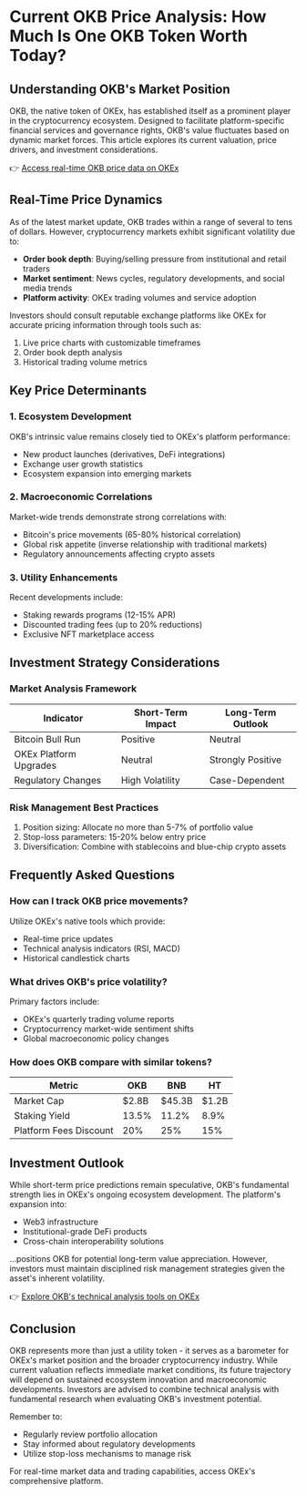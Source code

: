 # Current OKB Price Analysis: How Much Is One OKB Token Worth Today?

## Understanding OKB's Market Position

OKB, the native token of OKEx, has established itself as a prominent player in the cryptocurrency ecosystem. Designed to facilitate platform-specific financial services and governance rights, OKB's value fluctuates based on dynamic market forces. This article explores its current valuation, price drivers, and investment considerations.

👉 [Access real-time OKB price data on OKEx](https://bit.ly/okx-bonus)

## Real-Time Price Dynamics

As of the latest market update, OKB trades within a range of several to tens of dollars. However, cryptocurrency markets exhibit significant volatility due to:

- **Order book depth**: Buying/selling pressure from institutional and retail traders
- **Market sentiment**: News cycles, regulatory developments, and social media trends
- **Platform activity**: OKEx trading volumes and service adoption

Investors should consult reputable exchange platforms like OKEx for accurate pricing information through tools such as:

1. Live price charts with customizable timeframes
2. Order book depth analysis
3. Historical trading volume metrics

## Key Price Determinants

### 1. Ecosystem Development
OKB's intrinsic value remains closely tied to OKEx's platform performance:
- New product launches (derivatives, DeFi integrations)
- Exchange user growth statistics
- Ecosystem expansion into emerging markets

### 2. Macroeconomic Correlations
Market-wide trends demonstrate strong correlations with:
- Bitcoin's price movements (65-80% historical correlation)
- Global risk appetite (inverse relationship with traditional markets)
- Regulatory announcements affecting crypto assets

### 3. Utility Enhancements
Recent developments include:
- Staking rewards programs (12-15% APR)
- Discounted trading fees (up to 20% reductions)
- Exclusive NFT marketplace access

## Investment Strategy Considerations

### Market Analysis Framework

| Indicator          | Short-Term Impact | Long-Term Outlook |
|--------------------|-------------------|-------------------|
| Bitcoin Bull Run   | Positive          | Neutral           |
| OKEx Platform Upgrades| Neutral         | Strongly Positive |
| Regulatory Changes | High Volatility   | Case-Dependent     |

### Risk Management Best Practices
1. Position sizing: Allocate no more than 5-7% of portfolio value
2. Stop-loss parameters: 15-20% below entry price
3. Diversification: Combine with stablecoins and blue-chip crypto assets

## Frequently Asked Questions

### How can I track OKB price movements?
Utilize OKEx's native tools which provide:
- Real-time price updates
- Technical analysis indicators (RSI, MACD)
- Historical candlestick charts

### What drives OKB's price volatility?
Primary factors include:
- OKEx's quarterly trading volume reports
- Cryptocurrency market-wide sentiment shifts
- Global macroeconomic policy changes

### How does OKB compare with similar tokens?
| Metric         | OKB       | BNB       | HT        |
|----------------|-----------|-----------|-----------|
| Market Cap     | $2.8B     | $45.3B    | $1.2B     |
| Staking Yield  | 13.5%     | 11.2%     | 8.9%      |
| Platform Fees Discount | 20% | 25%       | 15%       |

## Investment Outlook

While short-term price predictions remain speculative, OKB's fundamental strength lies in OKEx's ongoing ecosystem development. The platform's expansion into:
- Web3 infrastructure
- Institutional-grade DeFi products
- Cross-chain interoperability solutions

...positions OKB for potential long-term value appreciation. However, investors must maintain disciplined risk management strategies given the asset's inherent volatility.

👉 [Explore OKB's technical analysis tools on OKEx](https://bit.ly/okx-bonus)

## Conclusion

OKB represents more than just a utility token - it serves as a barometer for OKEx's market position and the broader cryptocurrency industry. While current valuation reflects immediate market conditions, its future trajectory will depend on sustained ecosystem innovation and macroeconomic developments. Investors are advised to combine technical analysis with fundamental research when evaluating OKB's investment potential.

Remember to:
- Regularly review portfolio allocation
- Stay informed about regulatory developments
- Utilize stop-loss mechanisms to manage risk

For real-time market data and trading capabilities, access OKEx's comprehensive platform.